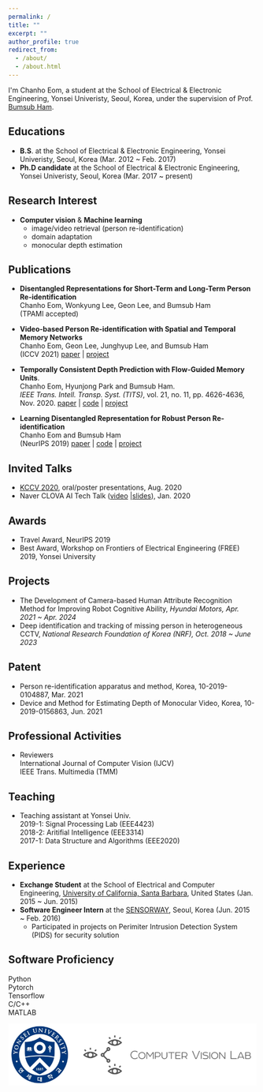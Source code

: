 ```yaml
---
permalink: /
title: ""
excerpt: ""
author_profile: true
redirect_from: 
  - /about/
  - /about.html
---
```


<!--![cheom](../images/cheom_zermatt_pointing.jpeg)-->

I'm Chanho Eom, a student at the School of Electrical & Electronic Engineering, Yonsei Univeristy, Seoul, Korea, under the supervision of Prof. [Bumsub Ham](https://cvlab.yonsei.ac.kr).

## Educations
* **B.S**. at the School of Electrical & Electronic Engineering, Yonsei Univeristy, Seoul, Korea (Mar. 2012 ~ Feb. 2017)
* **Ph.D candidate** at the School of Electrical & Electronic Engineering, Yonsei Univeristy, Seoul, Korea (Mar. 2017 ~ present)

## Research Interest
* **Computer vision** & **Machine learning**  
  - image/video retrieval (person re-identification)  
  - domain adaptation  
  - monocular depth estimation  

## Publications
* **Disentangled Representations for Short-Term and Long-Term Person Re-identification**  
Chanho Eom, Wonkyung Lee, Geon Lee, and Bumsub Ham  
(TPAMI accepted)
* **Video-based Person Re-identification with Spatial and Temporal Memory Networks**  
Chanho Eom, Geon Lee, Junghyup Lee, and Bumsub Ham  
(ICCV 2021)
[paper](https://openaccess.thecvf.com/content/ICCV2021/papers/Eom_Video-Based_Person_Re-Identification_With_Spatial_and_Temporal_Memory_Networks_ICCV_2021_paper.pdf) \|
[project](https://cvlab.yonsei.ac.kr/projects/STMN/)
* **Temporally Consistent Depth Prediction with Flow-Guided Memory Units**.\
Chanho Eom, Hyunjong Park and Bumsub Ham.\
*IEEE Trans. Intell. Transp. Syst. (TITS)*, vol. 21, no. 11, pp. 4626-4636, Nov. 2020.
[paper](https://ieeexplore.ieee.org/document/8848860) \|
[code](https://github.com/cvlab-yonsei/FlowGRU) \|
[project](https://cvlab-yonsei.github.io/projects/FlowGRU/)

* **Learning Disentangled Representation for Robust Person Re-identification**  
Chanho Eom and Bumsub Ham  
(NeurIPS 2019)
[paper](https://papers.nips.cc/paper/2019/file/d3aeec875c479e55d1cdeea161842ec6-Paper.pdf) \|
[code](https://github.com/cvlab-yonsei/ISGAN) \|
[project](https://cvlab-yonsei.github.io/projects/ISGAN/)

## Invited Talks
* [KCCV 2020](https://kcvs.kr), oral/poster presentations, Aug. 2020
* Naver CLOVA AI Tech Talk ([video](https://www.youtube.com/watch?v=_bQvGy80MS0) \|[slides](https://www.facebook.com/677413542326125/posts/3110595645674557/)), Jan. 2020
 
## Awards
* Travel Award, NeurIPS 2019
* Best Award, Workshop on Frontiers of Electrical Engineering (FREE) 2019, Yonsei University

## Projects
* The Development of Camera-based Human Attribute Recognition Method for Improving Robot Cognitive Ability, *Hyundai Motors, Apr. 2021 ~ Apr. 2024*  
* Deep identification and tracking of missing person in heterogeneous CCTV, *National Research Foundation of Korea (NRF), Oct. 2018 ~ June 2023*  

## Patent
* Person re-identification apparatus and method, Korea, 10-2019-0104887, Mar. 2021
* Device and Method for Estimating Depth of Monocular Video, Korea, 10-2019-0156863, Jun. 2021

## Professional Activities
* Reviewers  
International Journal of Computer Vision (IJCV)  
IEEE Trans. Multimedia (TMM)  

## Teaching
* Teaching assistant at Yonsei Univ.  
2019-1: Signal Processing Lab (EEE4423)  
2018-2: Aritifial Intelligence (EEE3314)  
2017-1: Data Structure and Algorithms (EEE2020)

## Experience
* **Exchange Student** at the School of Electrical and Computer Engineering, [University of California, Santa Barbara](https://www.ucsb.edu/), United States (Jan. 2015 ~ Jun. 2015)
* **Software Engineer Intern** at the [SENSORWAY](http://www.sensorway.co.kr/eng/), Seoul, Korea (Jun. 2015 ~ Feb. 2016)
  - Participated in projects on Perimiter Intrusion Detection System (PIDS) for security solution
  
## Software Proficiency
Python  
Pytorch  
Tensorflow  
C/C++  
MATLAB

![cvlab_logo](../images/cvlab_logo.png)
